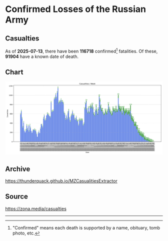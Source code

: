 
# Confirmed Losses of the Russian Army

## Casualties

As of **2025-07-13**, there have been **116718** confirmed[^1] fatalities.
Of these, **91904** have a known date of death.

## Chart

![7-Day Intervals Bar Chart](./docs/7days.svg)

## Archive

https://thunderquack.github.io/MZCasualitiesExtractor

## Source

https://zona.media/casualties

---

[^1]: "Confirmed" means each death is supported by a name, obituary, tomb photo, etc.
